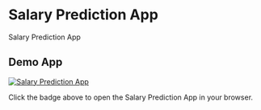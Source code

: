 # Salary Prediction App

Salary Prediction App

## Demo App

[![Salary Prediction App](https://static.streamlit.io/badges/streamlit_badge_black_white.svg)](https://smartsalaryapp.streamlit.app/)

Click the badge above to open the Salary Prediction App in your browser.
